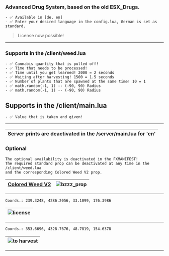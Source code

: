 ### Advanced Drug System, based on the old ESX_Drugs.
```yarn
- ✅ Available in [de, en]
- ✅ Enter your desired language in the config.lua, German is set as standard.
```
> License now possible!
---

### Supports in the /client/weed.lua
```yarn
- ✅ Cannabis quantity that is pulled off!
- ✅ Time that needs to be processed!
- ✅ Time until you get learned! 2000 = 2 seconds
- ✅ Waiting after harvesting! 1500 = 1.5 seconds
- ✅ Number of plants that are spawned at the same time! 10 = 1
- ✅ math.random(-1, 1) -- (-90, 90) Radius
- ✅ math.random(-1, 1) -- (-90, 90) Radius
```

## Supports in the /client/main.lua
```yarn
- ✅ Value that is taken and given!
```
---

|Server prints are deactivated in the /server/main.lua for 'en' |
|---|

### Optional
```yarn
The optional availability is deactivated in the FXMANIFEST! 
The required standard prop can be deactivated at any time in the /client/weed.lua
and the corresponding Colored Weed V2 prop.
```

|[Colored Weed V2](https://bzzz.tebex.io/package/5954200)|![bzzz_prop](https://github.com/user-attachments/assets/1bb62823-2bd6-433a-a937-661f00995bbc)|
|---|---|
---

```yarn
Coords.: 239.3248, 4286.2056, 33.1099, 176.3986
```
|![license](https://github.com/user-attachments/assets/6b651b77-6529-442d-bfb6-a08b74ba528b)|
|---|
---

```yarn
Coords.: 353.6696, 4328.7676, 48.7819, 154.6378
```
|![to harvest](https://github.com/user-attachments/assets/1bb62823-2bd6-433a-a937-661f00995bbc)|
|---|
---

